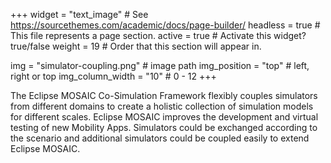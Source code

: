 +++
widget = "text_image"  # See https://sourcethemes.com/academic/docs/page-builder/
headless = true  # This file represents a page section.
active = true  # Activate this widget? true/false
weight = 19  # Order that this section will appear in.

img = "simulator-coupling.png" # image path
img_position = "top" # left, right or top
img_column_width = "10" # 0 - 12
+++

The Eclipse MOSAIC Co-Simulation Framework flexibly couples simulators from different domains to create a holistic collection of simulation models for different scales. Eclipse MOSAIC improves the development and virtual testing of new Mobility Apps. Simulators could be exchanged according to the scenario and additional simulators could be coupled easily to extend Eclipse MOSAIC.
